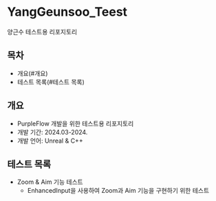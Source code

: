 # YangGeunsoo_Teest
양근수 테스트용 리포지토리

## 목차
  - 개요(#개요)
  - 테스트 목록(#테스트 목록)

## 개요
- PurpleFlow 개발을 위한 테스트용 리포지토리
- 개발 기간: 2024.03-2024.
- 개발 언어: Unreal & C++

## 테스트 목록
- Zoom & Aim 기능 테스트
  - EnhancedInput을 사용하여 Zoom과 Aim 기능을 구현하기 위한 테스트 
